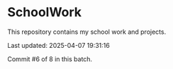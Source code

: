 # SchoolWork

This repository contains my school work and projects.

Last updated: 2025-04-07 19:31:16

Commit #6 of 8 in this batch.